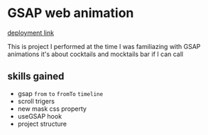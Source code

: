 # GSAP web animation

[deployment link](gsap-cocktail-theta.vercel.app)

This is project I performed at the time I was familiazing with GSAP animations it's about cocktails and mocktails bar if I can call

## skills gained

-   gsap `from` `to` `fromTo` `timeline`
-   scroll trigers
-   new mask css property
-   useGSAP hook
-   project structure

